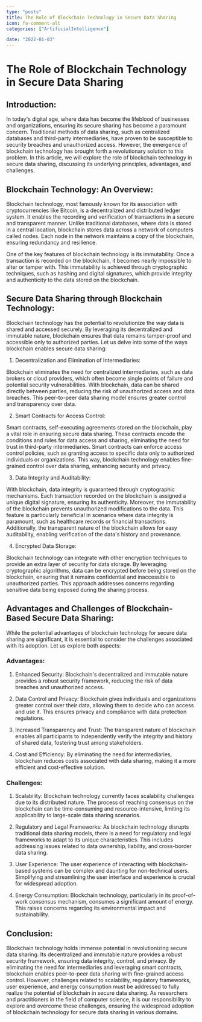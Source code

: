```yaml
---
type: "posts"
title: The Role of Blockchain Technology in Secure Data Sharing
icon: fa-comment-alt
categories: ["ArtificialIntelligence"]

date: "2022-01-03"
---
```




# The Role of Blockchain Technology in Secure Data Sharing

## Introduction:

In today's digital age, where data has become the lifeblood of businesses and organizations, ensuring its secure sharing has become a paramount concern. Traditional methods of data sharing, such as centralized databases and third-party intermediaries, have proven to be susceptible to security breaches and unauthorized access. However, the emergence of blockchain technology has brought forth a revolutionary solution to this problem. In this article, we will explore the role of blockchain technology in secure data sharing, discussing its underlying principles, advantages, and challenges.

## Blockchain Technology: An Overview:

Blockchain technology, most famously known for its association with cryptocurrencies like Bitcoin, is a decentralized and distributed ledger system. It enables the recording and verification of transactions in a secure and transparent manner. Unlike traditional databases, where data is stored in a central location, blockchain stores data across a network of computers called nodes. Each node in the network maintains a copy of the blockchain, ensuring redundancy and resilience.

One of the key features of blockchain technology is its immutability. Once a transaction is recorded on the blockchain, it becomes nearly impossible to alter or tamper with. This immutability is achieved through cryptographic techniques, such as hashing and digital signatures, which provide integrity and authenticity to the data stored on the blockchain.

## Secure Data Sharing through Blockchain Technology:

Blockchain technology has the potential to revolutionize the way data is shared and accessed securely. By leveraging its decentralized and immutable nature, blockchain ensures that data remains tamper-proof and accessible only to authorized parties. Let us delve into some of the ways blockchain enables secure data sharing:

1. Decentralization and Elimination of Intermediaries:

Blockchain eliminates the need for centralized intermediaries, such as data brokers or cloud providers, which often become single points of failure and potential security vulnerabilities. With blockchain, data can be shared directly between parties, reducing the risk of unauthorized access and data breaches. This peer-to-peer data sharing model ensures greater control and transparency over data.

2. Smart Contracts for Access Control:

Smart contracts, self-executing agreements stored on the blockchain, play a vital role in ensuring secure data sharing. These contracts encode the conditions and rules for data access and sharing, eliminating the need for trust in third-party intermediaries. Smart contracts can enforce access control policies, such as granting access to specific data only to authorized individuals or organizations. This way, blockchain technology enables fine-grained control over data sharing, enhancing security and privacy.

3. Data Integrity and Auditability:

With blockchain, data integrity is guaranteed through cryptographic mechanisms. Each transaction recorded on the blockchain is assigned a unique digital signature, ensuring its authenticity. Moreover, the immutability of the blockchain prevents unauthorized modifications to the data. This feature is particularly beneficial in scenarios where data integrity is paramount, such as healthcare records or financial transactions. Additionally, the transparent nature of the blockchain allows for easy auditability, enabling verification of the data's history and provenance.

4. Encrypted Data Storage:

Blockchain technology can integrate with other encryption techniques to provide an extra layer of security for data storage. By leveraging cryptographic algorithms, data can be encrypted before being stored on the blockchain, ensuring that it remains confidential and inaccessible to unauthorized parties. This approach addresses concerns regarding sensitive data being exposed during the sharing process.

## Advantages and Challenges of Blockchain-Based Secure Data Sharing:

While the potential advantages of blockchain technology for secure data sharing are significant, it is essential to consider the challenges associated with its adoption. Let us explore both aspects:

### Advantages:

1. Enhanced Security: Blockchain's decentralized and immutable nature provides a robust security framework, reducing the risk of data breaches and unauthorized access.

2. Data Control and Privacy: Blockchain gives individuals and organizations greater control over their data, allowing them to decide who can access and use it. This ensures privacy and compliance with data protection regulations.

3. Increased Transparency and Trust: The transparent nature of blockchain enables all participants to independently verify the integrity and history of shared data, fostering trust among stakeholders.

4. Cost and Efficiency: By eliminating the need for intermediaries, blockchain reduces costs associated with data sharing, making it a more efficient and cost-effective solution.

### Challenges:

1. Scalability: Blockchain technology currently faces scalability challenges due to its distributed nature. The process of reaching consensus on the blockchain can be time-consuming and resource-intensive, limiting its applicability to large-scale data sharing scenarios.

2. Regulatory and Legal Frameworks: As blockchain technology disrupts traditional data sharing models, there is a need for regulatory and legal frameworks to adapt to its unique characteristics. This includes addressing issues related to data ownership, liability, and cross-border data sharing.

3. User Experience: The user experience of interacting with blockchain-based systems can be complex and daunting for non-technical users. Simplifying and streamlining the user interface and experience is crucial for widespread adoption.

4. Energy Consumption: Blockchain technology, particularly in its proof-of-work consensus mechanism, consumes a significant amount of energy. This raises concerns regarding its environmental impact and sustainability.

## Conclusion:

Blockchain technology holds immense potential in revolutionizing secure data sharing. Its decentralized and immutable nature provides a robust security framework, ensuring data integrity, control, and privacy. By eliminating the need for intermediaries and leveraging smart contracts, blockchain enables peer-to-peer data sharing with fine-grained access control. However, challenges related to scalability, regulatory frameworks, user experience, and energy consumption must be addressed to fully realize the potential of blockchain in secure data sharing. As researchers and practitioners in the field of computer science, it is our responsibility to explore and overcome these challenges, ensuring the widespread adoption of blockchain technology for secure data sharing in various domains.